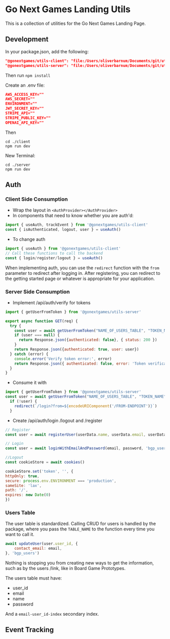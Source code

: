 # Go Next Games Landing Utils

This is a collection of utilities for the Go Next Games Landing Page.

## Development

In your package.json, add the following:
```json
"@gonextgames/utils-client": "file:/Users/oliverbarnum/Documents/git/utils/client",
"@gonextgames/utils-server": "file:/Users/oliverbarnum/Documents/git/utils/server",
```

Then run `npm install`

Create an .env file:

```json
AWS_ACCESS_KEY=""
AWS_SECRET=""
ENVIRONMENT=""
JWT_SECRET_KEY=""
STRIPE_API=""
STRIPE_PUBLIC_KEY=""
OPENAI_API_KEY=""
```
Then
```
cd ./client
npm run dev
```
New Terminal:
```
cd ./server
npm run dev
```

## Auth

### Client Side Consumption

- Wrap the layout in `<AuthProvider></AuthProvider>`
- In components that need to know whether you are auth'd:

```js
import { useAuth, trackEvent } from '@gonextgames/utils-client'
const { isAuthenticated, logout, user } = useAuth()
```
- To change auth
```js
import { useAuth } from '@gonextgames/utils-client'
// Call these functions to call the backend
const { login/register/logout } = useAuth()
```
When implementing auth, you can use the `redirect` function with the `from` parameter to redirect after logging in. After registering, you can redirect to the getting started page or whatever is appropriate for your application.

### Server Side Consumption

- Implement /api/auth/verify for tokens

```js
import { getUserFromToken } from '@gonextgames/utils-server'

export async function GET(req) {
  try {
    const user = await getUserFromToken("NAME_OF_USERS_TABLE", "TOKEN_NAME")
    if (user === null) {
      return Response.json({authenticated: false}, { status: 200 })
    }
    return Response.json({authenticated: true, user: user})
  } catch (error) {
    console.error('Verify token error:', error)
    return Response.json({ authenticated: false, error: 'Token verification failed' }, { status: 401 })
  }
} 
```

- Consume it with

```js
import { getUserFromToken } from '@gonextgames/utils-server'
const user = await getUserFromToken("NAME_OF_USERS_TABLE", "TOKEN_NAME")
  if (!user) {
    redirect(`/login?from=${encodeURIComponent('/FROM-ENDPOINT')}`)
  }
```

- Create /api/auth/login /logout and /register

```js
// Register
const user = await registerUser(userData.name, userData.email, userData.password, { link: userData.link }, 'bgp_users')

// Login
const user = await loginWithEmailAndPassword(email, password, 'bgp_users', "token")

//Logout 
const cookieStore = await cookies()

cookieStore.set('token', '', {
httpOnly: true,
secure: process.env.ENVIRONMENT === 'production',
sameSite: 'lax',
path: '/',
expires: new Date(0)
})
```

### Users Table

The user table is standardized. Calling CRUD for users is handled by the package, where you pass the `TABLE_NAME` to the function every time you want to call it. 

```js
await updateUser(user.user_id, {
    contact_email: email,
}, 'bgp_users')
```

Nothing is stopping you from creating new ways to get the information, such as by the users /link, like in Board Game Prototypes.

The users table must have:

- user_id
- email
- name
- password

And a `email-user_id-index` secondary index.

## Event Tracking
